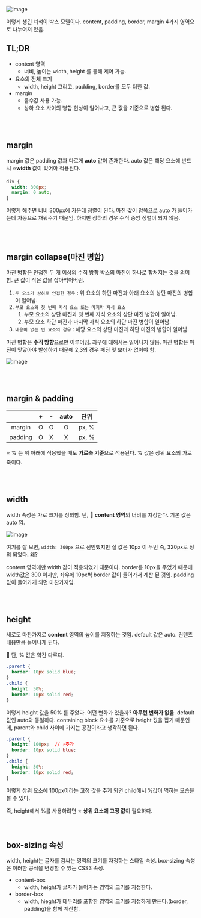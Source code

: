 ![image](https://user-images.githubusercontent.com/59427983/136687634-04be9df1-d00d-4800-917a-05901ef99662.png)

이렇게 생긴 녀석이 박스 모델이다. content, padding, border, margin 4가지 영역으로 나누어져 있음.

## TL;DR

- content 영역
  - 너비, 높이는 width, height 를 통해 제어 가능.
- 요소의 전체 크기
  - width, height 그리고, padding, border를 모두 더한 값.
- margin
  - 음수값 사용 가능.
  - 상하 요소 사이의 병합 현상이 일어나고, 큰 값을 기준으로 병합 된다.

<br/>

<br/>

## margin

margin 값은 padding 값과 다르게 **auto** 값이 존재한다. auto 값은 해당 요소에 반드시 ⭐️**width** 값이 있어야 적용된다.

```css
div {
  width: 300px;
  margin: 0 auto;
}
```

이렇게 해주면 너비 300px에 가운데 정렬이 된다. 마진 값이 양쪽으로 auto 가 들어가는데 자동으로 채워주기 때문임. 하지만 상하의 경우 수직 중앙 정렬이 되지 않음.

<br/>

<br/>

## margin collapse(마진 병합)

마진 병합은 인접한 두 개 이상의 수직 방향 박스의 마진이 하나로 합쳐지는 것을 의미함. 큰 값이 작은 값을 잡아먹어버림.

1. `두 요소가 상하로 인접한 경우` : 위 요소의 하단 마진과 아래 요소의 상단 마진의 병합이 일어남.
2. `부모 요소와 첫 번째 자식 요소 또는 마지막 자식 요소`
   1. 부모 요소의 상단 마진과 첫 번째 자식 요소의 상단 마진 병합이 일어남.
   2. 부모 요소 하단 마진과 마지막 자식 요소의 하단 마진 병합이 일어남.
3. `내용이 없는 빈 요소의 경우` : 해당 요소의 상단 마진과 하단 마진의 병합이 일어남.

마진 병합은 **수직 방향**으로만 이루어짐. 좌우에 대해서는 일어나지 않음. 마진 병합은 마진이 맞닿아야 발생하기 때문에 2,3의 경우 패딩 및 보더가 없어야 함.

![image](https://user-images.githubusercontent.com/59427983/136686862-ed86d5ac-4e0c-49a5-91d7-e44cfa5ba3a9.png)

<br/>

<br/>

## margin & padding

|         |  +   |  -   | auto | 단위  |
| :-----: | :--: | :--: | :--: | :---: |
| margin  |  O   |  O   |  O   | px, % |
| padding |  O   |  X   |  X   | px, % |

⭐️ % 는 위 아래에 적용했을 때도 **가로축 기준**으로 적용된다. % 값은 상위 요소의 가로축이다.

<br/>

<br/>

## width

width 속성은 가로 크기를 정의함. 단, 📌 **content 영역**의 너비를 지정한다. 기본 값은 auto 임.

![image](https://user-images.githubusercontent.com/59427983/136687268-81a29ac6-fdc7-4d80-8ea8-8848762fc6fd.png)

여기를 잘 보면, `width: 300px` 으로 선언했지만 실 값은 10px 이 두번 즉, 320px로 정의 되었다. 왜?

content 영역에만 width 값이 적용되었기 때문이다. border를 10px을 주었기 때문에 width값은 300 이지만, 좌우에 10px씩 border 값이 들어가서 계산 된 것임. padding 값이 들어가게 되면 마찬가지임.

<br/>

<br/>

## height

세로도 마찬가지로 **content** 영역의 높이를 지정하는 것임. default 값은 auto. 컨텐츠 내용만큼 늘어나게 된다. 

📌 단, % 값은 약간 다르다.

```css
.parent {
  border: 10px solid blue;
}
.child {
  height: 50%;
  border: 10px solid red;
}
```

이렇게 height 값을 50% 를 주었다. 어떤 변화가 있을까? **아무런 변화가 없음**. default 값인 auto와 동일하다. containing block 요소를 기준으로 height 값을 잡기 때문인데, parent와 child 사이에 가지는 공간이라고 생각하면 된다.

```css
.parent {
  height: 100px;  // ⚡️추가
  border: 10px solid blue;
}
.child {
  height: 50%;
  border: 10px solid red;
}
```

이렇게 상위 요소에 100px이라는 고정 값을 주게 되면 child에서 %값이 먹히는 모습을 볼 수 있다.

즉, height에서 %를 사용하려면 ⭐️ **상위 요소에 고정 값**이 필요하다.

<br/>

## box-sizing 속성
width, height는 글자를 감싸는 영역의 크기를 자정하는 스타일 속성. box-sizing 속성은 이러한 공식을 변경할 수 있는 CSS3 속성.
- content-box
	- width, height가 글자가 들어가는 영역의 크기를 지정한다.
- border-box
	- width, hieght가 테두리를 포함한 영역의 크기를 지정하게 만든다.(border, padding)을 함께 계산함.